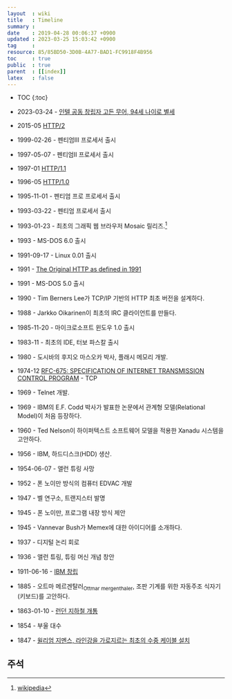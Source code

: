 ```yaml
---
layout  : wiki
title   : Timeline
summary : 
date    : 2019-04-28 00:06:37 +0900
updated : 2023-03-25 15:03:42 +0900
tag     : 
resource: 85/85BD50-3D0B-4A77-BAD1-FC9918F4B956
toc     : true
public  : true
parent  : [[index]]
latex   : false
---
```

* TOC
{:toc}

* 2023-03-24 - [인텔 공동 창립자 고든 무어, 94세 나이로 별세]( https://www.intc.com/news-events/press-releases/detail/1611/gordon-moore-intel-co-founder-dies-at-94 )
* 2015-05 [HTTP/2](https://tools.ietf.org/html/rfc7540 )
* 1999-02-26 - 펜티엄III 프로세서 출시
* 1997-05-07 - 펜티엄II 프로세서 출시
* 1997-01 [HTTP/1.1](https://tools.ietf.org/html/rfc2068 )
* 1996-05 [HTTP/1.0](https://tools.ietf.org/html/rfc1945 )
* 1995-11-01 - 펜티엄 프로 프로세서 출시
* 1993-03-22 - 펜티엄 프로세서 출시
* 1993-01-23 - 최초의 그래픽 웹 브라우저 Mosaic 릴리즈.[^mosaic]
* 1993 - MS-DOS 6.0 출시
* 1991-09-17 - Linux 0.01 출시
* 1991 - [The Original HTTP as defined in 1991](https://www.w3.org/Protocols/HTTP/AsImplemented.html )
* 1991 - MS-DOS 5.0 출시
* 1990 - Tim Berners Lee가 TCP/IP 기반의 HTTP 최초 버전을 설계하다.
* 1988 - Jarkko Oikarinen이 최초의 IRC 클라이언트를 만들다.
* 1985-11-20 - 마이크로소프트 윈도우 1.0 출시
* 1983-11 - 최초의 IDE, 터보 파스칼 출시
* 1980 - 도시바의 후지오 마스오카 박사, 플래시 메모리 개발.
* 1974-12 [RFC-675: SPECIFICATION OF INTERNET TRANSMISSION CONTROL PROGRAM](https://tools.ietf.org/html/rfc675 ) - TCP
* 1969 - Telnet 개발.
* 1969 - IBM의 E.F. Codd 박사가 발표한 논문에서 관계형 모델(Relational Model)이 처음 등장하다.
* 1960 - Ted Nelson이 하이퍼텍스트 소프트웨어 모델을 적용한 Xanadu 시스템을 고안하다.
* 1956 - IBM, 하드디스크(HDD) 생산.
* 1954-06-07 - 앨런 튜링 사망
* 1952 - 폰 노이만 방식의 컴퓨터 EDVAC 개발
* 1947 - 벨 연구소, 트랜지스터 발명
* 1945 - 폰 노이만, 프로그램 내장 방식 제안
* 1945 - Vannevar Bush가 Memex에 대한 아이디어를 소개하다.
* 1937 - 디지털 논리 회로
* 1936 - 앨런 튜링, 튜링 머신 개념 창안
* 1911-06-16 - [IBM 창립]( https://en.wikipedia.org/wiki/IBM )
* 1885 - 오트마 메르겐탈러<sub>Ottmar mergenthaler</sub>, 조판 기계를 위한 자동주조 식자기(키보드)를 고안하다.
* 1863-01-10 - [런던 지하철 개통]( https://en.wikipedia.org/wiki/London_Underground )
* 1854 - 부울 대수
* 1847 - [윌리엄 지멘스, 라인강을 가로지르는 최초의 수중 케이블 설치]( https://en.wikipedia.org/wiki/Submarine_communications_cable )

## 주석

[^mosaic]: [wikipedia](https://en.wikipedia.org/wiki/Mosaic_(web_browser)#History )

